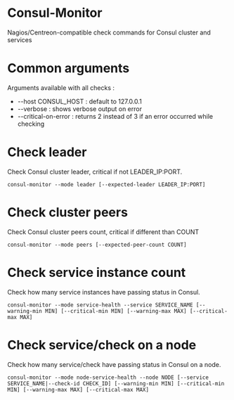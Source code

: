 # Consul-Monitor

Nagios/Centreon-compatible check commands for Consul cluster and services


# Common arguments

Arguments available with all checks :

* --host CONSUL_HOST : default to 127.0.0.1
* --verbose : shows verbose output on error
* --critical-on-error : returns 2 instead of 3 if an error occurred while checking

# Check leader

Check Consul cluster leader, critical if not LEADER_IP:PORT.

```shell
consul-monitor --mode leader [--expected-leader LEADER_IP:PORT]
```

# Check cluster peers

Check Consul cluster peers count, critical if different than COUNT

```shell
consul-monitor --mode peers [--expected-peer-count COUNT]
```

# Check service instance count

Check how many service instances have passing status in Consul.

```shell
consul-monitor --mode service-health --service SERVICE_NAME [--warning-min MIN] [--critical-min MIN] [--warning-max MAX] [--critical-max MAX]
```

# Check service/check on a node

Check how many service/check have passing status in Consul on a node.

```shell
consul-monitor --mode node-service-health --node NODE [--service SERVICE_NAME|--check-id CHECK_ID] [--warning-min MIN] [--critical-min MIN] [--warning-max MAX] [--critical-max MAX]
```
